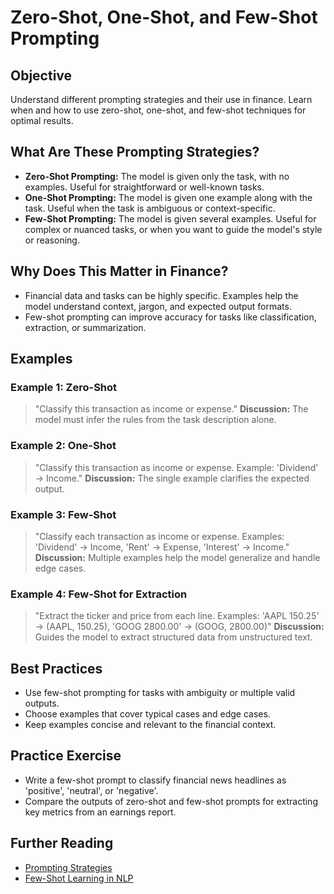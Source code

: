 # Zero-Shot, One-Shot, and Few-Shot Prompting

## Objective
Understand different prompting strategies and their use in finance. Learn when and how to use zero-shot, one-shot, and few-shot techniques for optimal results.

## What Are These Prompting Strategies?
- **Zero-Shot Prompting:** The model is given only the task, with no examples. Useful for straightforward or well-known tasks.
- **One-Shot Prompting:** The model is given one example along with the task. Useful when the task is ambiguous or context-specific.
- **Few-Shot Prompting:** The model is given several examples. Useful for complex or nuanced tasks, or when you want to guide the model's style or reasoning.

## Why Does This Matter in Finance?
- Financial data and tasks can be highly specific. Examples help the model understand context, jargon, and expected output formats.
- Few-shot prompting can improve accuracy for tasks like classification, extraction, or summarization.

## Examples
### Example 1: Zero-Shot
> "Classify this transaction as income or expense."
**Discussion:** The model must infer the rules from the task description alone.

### Example 2: One-Shot
> "Classify this transaction as income or expense. Example: 'Dividend' → Income."
**Discussion:** The single example clarifies the expected output.

### Example 3: Few-Shot
> "Classify each transaction as income or expense. Examples: 'Dividend' → Income, 'Rent' → Expense, 'Interest' → Income."
**Discussion:** Multiple examples help the model generalize and handle edge cases.

### Example 4: Few-Shot for Extraction
> "Extract the ticker and price from each line. Examples: 'AAPL 150.25' → (AAPL, 150.25), 'GOOG 2800.00' → (GOOG, 2800.00)"
**Discussion:** Guides the model to extract structured data from unstructured text.

## Best Practices
- Use few-shot prompting for tasks with ambiguity or multiple valid outputs.
- Choose examples that cover typical cases and edge cases.
- Keep examples concise and relevant to the financial context.

## Practice Exercise
- Write a few-shot prompt to classify financial news headlines as 'positive', 'neutral', or 'negative'.
- Compare the outputs of zero-shot and few-shot prompts for extracting key metrics from an earnings report.

## Further Reading
- [Prompting Strategies](https://www.promptingguide.ai/techniques)
- [Few-Shot Learning in NLP](https://lilianweng.github.io/posts/2021-01-02-few-shot-learning/)
